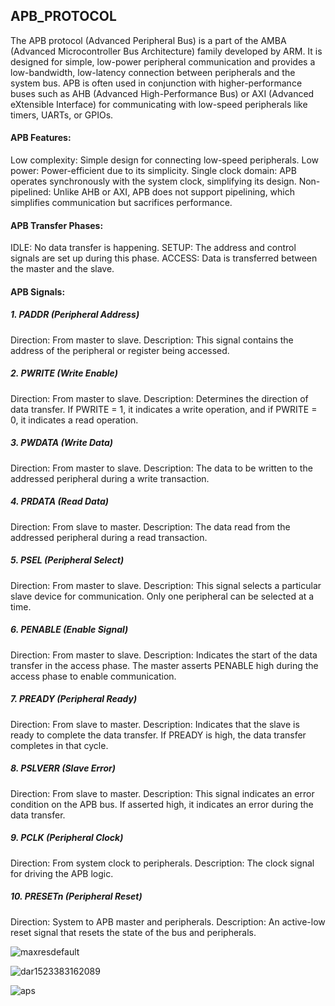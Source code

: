 ## APB_PROTOCOL
The APB protocol (Advanced Peripheral Bus) is a part of the AMBA (Advanced Microcontroller Bus Architecture) family developed by ARM. It is designed for simple, low-power peripheral communication and provides a low-bandwidth, low-latency connection between peripherals and the system bus. APB is often used in conjunction with higher-performance buses such as AHB (Advanced High-Performance Bus) or AXI (Advanced eXtensible Interface) for communicating with low-speed peripherals like timers, UARTs, or GPIOs.

#### APB Features:
Low complexity: Simple design for connecting low-speed peripherals.
Low power: Power-efficient due to its simplicity.
Single clock domain: APB operates synchronously with the system clock, simplifying its design.
Non-pipelined: Unlike AHB or AXI, APB does not support pipelining, which simplifies communication but sacrifices performance.

#### APB Transfer Phases:
IDLE: No data transfer is happening.
SETUP: The address and control signals are set up during this phase.
ACCESS: Data is transferred between the master and the slave.

#### APB Signals:
##### 1. PADDR (Peripheral Address)
Direction: From master to slave.
Description: This signal contains the address of the peripheral or register being accessed.

##### 2. PWRITE (Write Enable)
Direction: From master to slave.
Description: Determines the direction of data transfer. If PWRITE = 1, it indicates a write operation, and if PWRITE = 0, it indicates a read operation.

##### 3. PWDATA (Write Data)
Direction: From master to slave.
Description: The data to be written to the addressed peripheral during a write transaction.

##### 4. PRDATA (Read Data)
Direction: From slave to master.
Description: The data read from the addressed peripheral during a read transaction.

##### 5. PSEL (Peripheral Select)
Direction: From master to slave.
Description: This signal selects a particular slave device for communication. Only one peripheral can be selected at a time.

##### 6. PENABLE (Enable Signal)
Direction: From master to slave.
Description: Indicates the start of the data transfer in the access phase. The master asserts PENABLE high during the access phase to enable communication.

##### 7. PREADY (Peripheral Ready)
Direction: From slave to master.
Description: Indicates that the slave is ready to complete the data transfer. If PREADY is high, the data transfer completes in that cycle.

##### 8. PSLVERR (Slave Error)
Direction: From slave to master.
Description: This signal indicates an error condition on the APB bus. If asserted high, it indicates an error during the data transfer.

##### 9. PCLK (Peripheral Clock)
Direction: From system clock to peripherals.
Description: The clock signal for driving the APB logic.

##### 10. PRESETn (Peripheral Reset)
Direction: System to APB master and peripherals.
Description: An active-low reset signal that resets the state of the bus and peripherals.


![maxresdefault](https://github.com/user-attachments/assets/b218e323-1e3c-4280-b3a9-92eb73db6e82)

![dar1523383162089](https://github.com/user-attachments/assets/ef9b8ec5-129d-473f-8bba-102369071d2e)

![aps](https://github.com/user-attachments/assets/329600d7-f103-489d-9a06-de0344084b40)
